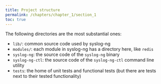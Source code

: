 ```yaml
---
title: Project structure
permalink: /chapters/chapter_1/section_1
toc: true
---
```


The following directories are the most substantial ones:

* `lib/`: common source code used by syslog-ng
* `modules/`: each module in syslog-ng has a directory here, like `redis`
* `syslog-ng`: the source code of the `syslog-ng` binary
* `syslog-ng-ctl`: the source code of the `syslog-ng-ctl` command line utility
* `tests`: the home of unit tests and functional tests (but there are tests next to their tested functionality)
